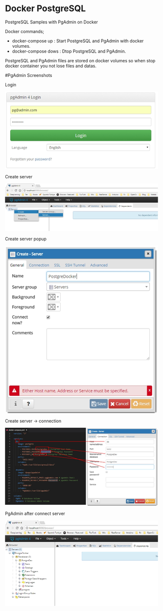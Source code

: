 # Docker PostgreSQL

PostgreSQL Samples with PgAdmin on Docker

Docker commands;
- docker-compose up : Start PostgreSQL and PgAdmin with docker volumes.
- docker-compose dows : Dtop PostgreSQL and PgAdmin.

PostgreSQL and PgAdmin files are stored on docker volumes so when stop docker container you not lose files and datas.

#PgAdmin Screenshots

Login

![ScreenShot](https://github.com/SoftArch/Docker/blob/master/PostgreSQL/images/1.jpg)

Create server

![ScreenShot](https://github.com/SoftArch/Docker/blob/master/PostgreSQL/images/2.jpg)

Create server popup

![ScreenShot](https://github.com/SoftArch/Docker/blob/master/PostgreSQL/images/3.jpg)

Create server -> connection

![ScreenShot](https://github.com/SoftArch/Docker/blob/master/PostgreSQL/images/4.jpg)

PgAdmin after connect server

![ScreenShot](https://github.com/SoftArch/Docker/blob/master/PostgreSQL/images/5.jpg)
